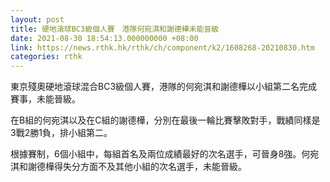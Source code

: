 ```yaml
---
layout: post
title: 硬地滾球BC3級個人賽　港隊何宛淇和謝德樺未能晉級
date: 2021-08-30 18:54:13.000000000 +08:00
link: https://news.rthk.hk/rthk/ch/component/k2/1608268-20210830.htm
categories: rthk
---
```


東京殘奧硬地滾球混合BC3級個人賽，港隊的何宛淇和謝德樺以小組第二名完成賽事，未能晉級。

在B組的何宛淇以及在C組的謝德樺，分別在最後一輪比賽擊敗對手，戰績同樣是3戰2勝1負，排小組第二。

根據賽制，6個小組中，每組首名及兩位成績最好的次名選手，可晉身8強。何宛淇和謝德樺得失分方面不及其他小組的次名選手，未能晉級。
